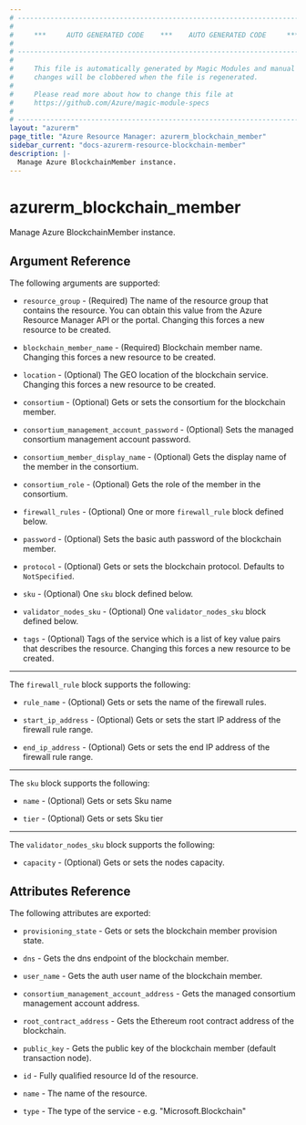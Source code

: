 ```yaml
---
# ----------------------------------------------------------------------------
#
#     ***     AUTO GENERATED CODE    ***    AUTO GENERATED CODE     ***
#
# ----------------------------------------------------------------------------
#
#     This file is automatically generated by Magic Modules and manual
#     changes will be clobbered when the file is regenerated.
#
#     Please read more about how to change this file at
#     https://github.com/Azure/magic-module-specs
#
# ----------------------------------------------------------------------------
layout: "azurerm"
page_title: "Azure Resource Manager: azurerm_blockchain_member"
sidebar_current: "docs-azurerm-resource-blockchain-member"
description: |-
  Manage Azure BlockchainMember instance.
---
```


# azurerm_blockchain_member

Manage Azure BlockchainMember instance.


## Argument Reference

The following arguments are supported:

* `resource_group` - (Required) The name of the resource group that contains the resource. You can obtain this value from the Azure Resource Manager API or the portal. Changing this forces a new resource to be created.

* `blockchain_member_name` - (Required) Blockchain member name. Changing this forces a new resource to be created.

* `location` - (Optional) The GEO location of the blockchain service. Changing this forces a new resource to be created.

* `consortium` - (Optional) Gets or sets the consortium for the blockchain member.

* `consortium_management_account_password` - (Optional) Sets the managed consortium management account password.

* `consortium_member_display_name` - (Optional) Gets the display name of the member in the consortium.

* `consortium_role` - (Optional) Gets the role of the member in the consortium.

* `firewall_rules` - (Optional) One or more `firewall_rule` block defined below.

* `password` - (Optional) Sets the basic auth password of the blockchain member.

* `protocol` - (Optional) Gets or sets the blockchain protocol. Defaults to `NotSpecified`.

* `sku` - (Optional) One `sku` block defined below.

* `validator_nodes_sku` - (Optional) One `validator_nodes_sku` block defined below.

* `tags` - (Optional) Tags of the service which is a list of key value pairs that describes the resource. Changing this forces a new resource to be created.

---

The `firewall_rule` block supports the following:

* `rule_name` - (Optional) Gets or sets the name of the firewall rules.

* `start_ip_address` - (Optional) Gets or sets the start IP address of the firewall rule range.

* `end_ip_address` - (Optional) Gets or sets the end IP address of the firewall rule range.

---

The `sku` block supports the following:

* `name` - (Optional) Gets or sets Sku name

* `tier` - (Optional) Gets or sets Sku tier

---

The `validator_nodes_sku` block supports the following:

* `capacity` - (Optional) Gets or sets the nodes capacity.

## Attributes Reference

The following attributes are exported:

* `provisioning_state` - Gets or sets the blockchain member provision state.

* `dns` - Gets the dns endpoint of the blockchain member.

* `user_name` - Gets the auth user name of the blockchain member.

* `consortium_management_account_address` - Gets the managed consortium management account address.

* `root_contract_address` - Gets the Ethereum root contract address of the blockchain.

* `public_key` - Gets the public key of the blockchain member (default transaction node).

* `id` - Fully qualified resource Id of the resource.

* `name` - The name of the resource.

* `type` - The type of the service - e.g. "Microsoft.Blockchain"
